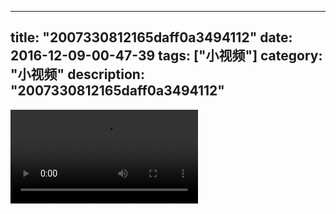 
---
title: "2007330812165daff0a3494112"
date: 2016-12-09-00-47-39
tags: ["小视频"]
category: "小视频"
description: "2007330812165daff0a3494112"
---
<video src="http://ohtsqip0g.bkt.clouddn.com/2007330812165daff0a3494112.mp4" controls="controls"></video>
